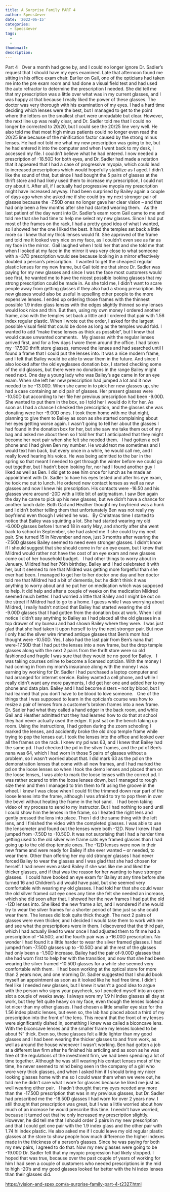 ```yaml
---
title: A Surprise Family PART 4
author: Specs4ever
date: '2022-06-15'
categories:
  - Specs4ever
tags:
  - 
  - 
thumbnail: 
description: 
---
```


Part 4
 
Over a month had gone by, and I could no longer ignore Dr. Sadler’s request that I should have my eyes examined. Late that afternoon found me sitting in his office exam chair. Earlier on Gail, one of the opticians had taken me into the pre exam room and had done a visual field test and had used the auto refractor to determine the prescription I needed. She did tell me that my prescription was a little over what was in my current glasses, and I was happy at that because I really liked the power of these glasses. The doctor was very thorough with his examination of my eyes. I had a hard time deciding which lenses were the best, but I managed to get to the point where the letters on the smallest chart were unreadable but clear. However, the next line up was really clear, and Dr. Sadler told me that I could no longer be corrected to 20/20, but I could see the 20/25 line very well. He also told me that most high minus patients could no longer even read the 20/25 line because of the minification factor caused by the strong minus lenses. He had not told me what my new prescription was going to be, but he had entered it into the computer and when I went back to my desk, I accessed my file. I couldn’t believe what he had entered. I now needed a prescription of -18.50D for both eyes, and Dr. Sadler had made a notation that it appeared that I had a case of progressive myopia, which could lead to increased prescriptions which would hopefully stabilize as I aged. I didn’t like the sound of that, but since I had bought the 5 pairs of glasses at the thrift store and had likely used them to increase my prescription, I could not cry about it. After all, if I actually had progressive myopia my prescription might have increased anyway. I had been surprised by Bailey again a couple of days ago when she asked me if she could try my next stronger pair of glasses because the -7.50D ones no longer gave her clear vision – and that had only been a few months after she had started wearing them.
 
As the last patient of the day went into Dr. Sadler’s exam room Gail came to me and told me that she had time to help me select my new glasses. Since I had put most of the frames on the rack, I had a pretty good idea of what I wanted, so I showed her the one I liked the best. It had the temples set back a little more so I knew that my thick lenses would fit. She approved of the frame and told me it looked very nice on my face, as I couldn’t even see as far as my face in the mirror.  Gail laughed when I told her that and she told me that when I looked at my face in the mirror it was very close to what someone with a -37D prescription would see because looking in a mirror effectively doubled a person’s prescription.
 
I wanted to get the cheapest regular plastic lenses for my new frame, but Gail told me that since Dr. Sadler was paying for my new glasses and since I was the face most customers would see first, he wanted me to have the nicest possible looking glasses that my strong prescription could be made in. As she told me, I didn’t want to scare people away from getting glasses if they also had a strong prescription. My new glasses would also be useful in upselling other people to the more expensive lenses. I ended up ordering those frames with the thinnest possible 1.9 index glass lenses with the edges slightly thinned so my lenses would look nice and thin. But then, using my own money I ordered another frame, also with the temples set back a little and I ordered that pair with 1.56 index regular plastic. When I wrote out the order, I asked for the largest possible visual field that could be done as long as the temples would fold. I wanted to add “make these lenses as thick as possible”, but I knew that would cause unwanted comments.
 
My glasses with the regular lenses arrived first, and for a few days I wore them around the office. I had taken my -17.50D thrift store glasses, removed the lenses and had searched until I found a frame that I could put the lenses into. It was a nice modern frame, and I felt that Bailey would be able to wear them in the future. And since I also looked after the old eyeglasses donation box, I started checking some of the old glasses, but there were no donations in the range Bailey might need next. One day a young lady who was Bailey’s age came in for an eye exam. When she left her new prescription had jumped a lot and it now needed to be -13.00D. When she came in to pick her new glasses up, she had a case containing an old pair of glasses. Her present glasses were -10.50D but according to her file her previous prescription had been -9.00D. She wanted to put them in the box, so I told her I would do it for her. As soon as I had a chance I checked the prescription, and the glasses she was donating were her -9.00D ones. I took them home with me that night, planning to give them to Bailey as soon as she started complaining about her eyes getting worse again. I wasn’t going to tell her about the glasses I had found in the donation box for her, but she saw me take them out of my bag and asked me about them so I told her that I anticipated that they might become her next pair when she felt she needed them.
 
I had gotten a cell phone and I had given Ben my number. He would text me sometimes and I would text him back, but every once in a while, he would call me, and I really loved hearing his voice. He was being admitted to the bar in the spring so that meant I needed to get through the winter before we could go out together, but I hadn’t been looking for, nor had I found another guy I liked as well as Ben. I did get to see him once for lunch as he made an appointment with Dr. Sadler to have his eyes tested and after his eye exam, he took me out to lunch. He ordered new contact lenses as well as new glasses and now I knew his prescription. His contacts were -16.50 and his glasses were around -20D with a little bit of astigmatism. I saw Ben again the day he came to pick up his new glasses, but we didn’t have a chance for another lunch date. Both Gail and Heather thought my boyfriend was a hunk and I didn’t bother telling them that unfortunately Ben was not really my boyfriend even though I wished he was.
 
By Christmas time I started to notice that Bailey was squinting a lot. She had started wearing my old -6.00D glasses before I turned 18 in early May, and shortly after she went back to school in September, she had asked me if she could try my next pair. She turned 15 in November and now, just 3 months after wearing the -7.50D glasses Bailey seemed to need even stronger glasses. I didn’t know if I should suggest that she should come in for an eye exam, but I knew that Mildred would rather not have the cost of an eye exam and new glasses come out of her household budget.
 
I had other things to worry about in January. Mildred had her 76th birthday. Bailey and I had celebrated it with her, but it seemed to me that Mildred was getting more forgetful than she ever had been. I managed to get her to her doctor one day and her doctor told me that Mildred had a bit of dementia, but he didn’t think it was anything to worry about and he put her on medication which was supposed to help. It did help and after a couple of weeks on the medication Mildred seemed much better. I had worried a little that Bailey and I might be out on the street if Mildred had to go to a home. I guess while I was worrying about Mildred, I really hadn’t noticed that Bailey had started wearing the old -9.00D glasses that I had gotten from the donation box at work. When I did notice I didn’t say anything to Bailey as I had placed all the old glasses in a top drawer of my bureau and had shown Bailey where they were.  I was just glad that she had taken it upon herself to try the next stronger pair. But now I only had the silver wire rimmed antique glasses that Ben’s mom had thought were -10.50D. Yes, I also had the last pair from Ben’s nana that were-17.50D that I had put the lenses into a new frame, but the drop temple glasses along with the next 2 pairs from the thrift store were so old fashioned and fragile I was sure that they would be no good for Bailey.
 
I was taking courses online to become a licensed optician. With the money I had coming in from my mom’s insurance along with the money I was earning by working for Dr. Sadler I had purchased a laptop computer and had arranged for internet service. Bailey wanted a cell phone, and while I really didn’t want any more payments, I did get her one and added her to my phone and data plan. Bailey and I had become sisters – not by blood, but I had learned that you don’t have to be blood to love someone.
 
One of the things that I was supposed to learn in the optician’s course was how to resize a pair of lenses from a customer’s broken frames into a new frame. Dr. Sadler had what they called a hand edger in the back room, and while Gail and Heather admitted that they had learned how to do that at school they had never actually used the edger. It just sat on the bench taking up room. Using the instructions, I had gotten during the zoom schooling I marked the lenses, and accidently broke the old drop temple frame while trying to pop the lenses out. I took the lenses into the office and looked over all the frames on the rack. I knew my pd was 63, and I knew that Bailey had the same pd. I had checked the pd in the silver frames, and the pd of Ben’s nana was 64, which I had worn in those 5 pairs of glasses without a problem, so I wasn’t worried about that. I did mark 63 as the pd on the demonstration lenses that come with all new frames, and I had marked the pd on the loose lenses so when I took the demo lenses and placed them on the loose lenses, I was able to mark the loose lenses with the correct pd. I was rather scared to trim the loose lenses down, but I managed to rough size them and then I managed to trim them to fit using the groove in the wheel. I knew I was close when I could fit the trimmed down rear part of the loose lenses into the frame, although I was afraid to try to pop them in over the bevel without heating the frame in the hot sand.
 
I had been taking video of my process to send to my instructor. But I had nothing to send until I could show him the lenses in the frame, so I heated the right lens and gently pressed the lens into place. Then I did the same thing with the left lens, and I finished the video with the completed glasses. I was able to use the lensometer and found out the lenses were both -12D. Now I knew I had jumped from -7.50D to -10.50D. It was not surprising that I had a harder time getting used to the old silver wire frame cats eye framed glasses than I had going up to the old drop temple ones. The -12D lenses were now in their new frame and were ready for Bailey if she ever wanted – or needed, to wear them. Other than offering her my old stronger glasses I had never forced Bailey to wear the glasses and I was glad that she had chosen for herself. I had never even asked Bailey if she was like me and liked the thicker glasses, and if that was the reason for her wanting to have stronger glasses.
 
I could have booked an eye exam for Bailey at any time before she turned 16 and Children’s aid would have paid, but she seemed very comfortable with wearing my old glasses. I had told her that she could wear the old silver framed cat eye ones any time she felt she needed an increase, which she did soon after that. I showed her the new frames I had put the old -12D lenses into. She liked the new frame a lot, and I wondered if she would try to wear the silver frames for a shorter period of time just so she could wear them. The lenses did look quite thick though. The next 2 pairs of glasses were even thicker, and I decided I would take them to work with me and see what the prescriptions were in them. I discovered that the third pair, which I had actually liked to wear once I had adjusted them to fit me had a prescription of -14.50D, and the fourth pair was a -16.00D prescription. No wonder I had found it a little harder to wear the silver framed glasses. I had jumped from -7.50D glasses up to -10.50D and all the rest of the glasses had only been a -1.50D increase. Bailey had the pair of-9.00D glasses that she had worn first to help her with the transition, and now that she had been wearing the silver framed -10.50D glasses for a while she seemed very comfortable with them.
 
I had been working at the optical store for more than 2 years now, and one morning Dr. Sadler suggested that I should book myself an appointment as soon as it looked like he had free time. I didn’t feel like I needed new glasses, but I knew it wasn’t a good idea to argue with the person who signs your paycheck, so I penciled myself into an open slot a couple of weeks away. I always wore my 1.9 hi index glasses all day at work, but they felt quite heavy on my face, even though the lenses looked a lot nicer than my other glasses. I had chosen a little smaller eye size for the 1.56 index plastic lenses, but even so, the lab had placed about a third of my prescription into the front of the lens. This meant that the front of my lenses were significantly dished in, something I knew was called a biconcave lens. With the biconcave lenses and the smaller frame my lenses looked to be about ¾” thick. Even so, these glasses felt a little lighter than my good glasses and I had been wearing the thicker glasses to and from work, as well as around the house whenever I wasn’t working. Ben had gotten a job at a different law firm after he finished his articling and as soon as he was free of the regulations of the investment firm, we had been spending a lot of time together. Although he was still wearing his contact lenses most of the time, he never seemed to mind being seen in the company of a girl who wore very thick glasses, and when I asked him if I should bring my nicer looking glasses home with me so I could wear them when we were out, he told me he didn’t care what I wore for glasses because he liked me just as well wearing either pair.
 
I hadn’t thought that my eyes needed any more than the -17.50D prescription that was in my previous glasses, but Dr. Sadler had prescribed me the -18.50D glasses I had worn for over 2 years now. I still thought that prescription was great, but I was a little worried about how much of an increase he would prescribe this time. I needn’t have worried, because it turned out that he only increased my prescription slightly. However, he did tell me that I should order 2 pairs in my new prescription and that I could get one pair with the 1.9 index glass and the other pair with 1.74 hi index plastic. He also asked me if I could leave my old regular plastic glasses at the store to show people how much difference the higher indexes made in the thickness of a person’s glasses. Since he was paying for both my new pairs, I agreed to do that. Now my new glasses were going to be -19.00D Dr. Sadler felt that my myopic progression had likely stopped. I hoped that was true, because over the past couple of years of working for him I had seen a couple of customers who needed prescriptions in the mid to high -20’s and my good glasses looked far better with the hi index lenses than their glasses did.

https://vision-and-spex.com/a-surprise-family-part-4-t2327.html
